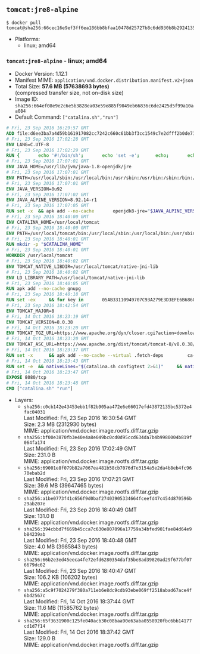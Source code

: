 ## `tomcat:jre8-alpine`

```console
$ docker pull tomcat@sha256:66cec16e9ef3ff6ea186bb8bfaa10478d25727b8c6dd930b8b2924135eddec12
```

-	Platforms:
	-	linux; amd64

### `tomcat:jre8-alpine` - linux; amd64

-	Docker Version: 1.12.1
-	Manifest MIME: `application/vnd.docker.distribution.manifest.v2+json`
-	Total Size: **57.6 MB (57638693 bytes)**  
	(compressed transfer size, not on-disk size)
-	Image ID: `sha256:664ef08e9e2c6e5b3828ea03e59e885f9049eb66836c6de2425d5f99a10aa084`
-	Default Command: `["catalina.sh","run"]`

```dockerfile
# Fri, 23 Sep 2016 16:29:57 GMT
ADD file:d6ee3ba7a4d59b161917082cc7242c660c61bb3f3cc1549c7e2dfff2b0de7104 in / 
# Fri, 23 Sep 2016 17:02:28 GMT
ENV LANG=C.UTF-8
# Fri, 23 Sep 2016 17:02:29 GMT
RUN { 		echo '#!/bin/sh'; 		echo 'set -e'; 		echo; 		echo 'dirname "$(dirname "$(readlink -f "$(which javac || which java)")")"'; 	} > /usr/local/bin/docker-java-home 	&& chmod +x /usr/local/bin/docker-java-home
# Fri, 23 Sep 2016 17:07:01 GMT
ENV JAVA_HOME=/usr/lib/jvm/java-1.8-openjdk/jre
# Fri, 23 Sep 2016 17:07:01 GMT
ENV PATH=/usr/local/sbin:/usr/local/bin:/usr/sbin:/usr/bin:/sbin:/bin:/usr/lib/jvm/java-1.8-openjdk/jre/bin:/usr/lib/jvm/java-1.8-openjdk/bin
# Fri, 23 Sep 2016 17:07:01 GMT
ENV JAVA_VERSION=8u92
# Fri, 23 Sep 2016 17:07:02 GMT
ENV JAVA_ALPINE_VERSION=8.92.14-r1
# Fri, 23 Sep 2016 17:07:05 GMT
RUN set -x 	&& apk add --no-cache 		openjdk8-jre="$JAVA_ALPINE_VERSION" 	&& [ "$JAVA_HOME" = "$(docker-java-home)" ]
# Fri, 23 Sep 2016 18:40:00 GMT
ENV CATALINA_HOME=/usr/local/tomcat
# Fri, 23 Sep 2016 18:40:00 GMT
ENV PATH=/usr/local/tomcat/bin:/usr/local/sbin:/usr/local/bin:/usr/sbin:/usr/bin:/sbin:/bin:/usr/lib/jvm/java-1.8-openjdk/jre/bin:/usr/lib/jvm/java-1.8-openjdk/bin
# Fri, 23 Sep 2016 18:40:01 GMT
RUN mkdir -p "$CATALINA_HOME"
# Fri, 23 Sep 2016 18:40:01 GMT
WORKDIR /usr/local/tomcat
# Fri, 23 Sep 2016 18:40:02 GMT
ENV TOMCAT_NATIVE_LIBDIR=/usr/local/tomcat/native-jni-lib
# Fri, 23 Sep 2016 18:40:02 GMT
ENV LD_LIBRARY_PATH=/usr/local/tomcat/native-jni-lib
# Fri, 23 Sep 2016 18:40:05 GMT
RUN apk add --no-cache gnupg
# Fri, 23 Sep 2016 18:40:18 GMT
RUN set -ex 	&& for key in 		05AB33110949707C93A279E3D3EFE6B686867BA6 		07E48665A34DCAFAE522E5E6266191C37C037D42 		47309207D818FFD8DCD3F83F1931D684307A10A5 		541FBE7D8F78B25E055DDEE13C370389288584E7 		61B832AC2F1C5A90F0F9B00A1C506407564C17A3 		713DA88BE50911535FE716F5208B0AB1D63011C7 		79F7026C690BAA50B92CD8B66A3AD3F4F22C4FED 		9BA44C2621385CB966EBA586F72C284D731FABEE 		A27677289986DB50844682F8ACB77FC2E86E29AC 		A9C5DF4D22E99998D9875A5110C01C5A2F6059E7 		DCFD35E0BF8CA7344752DE8B6FB21E8933C60243 		F3A04C595DB5B6A5F1ECA43E3B7BBB100D811BBE 		F7DA48BB64BCB84ECBA7EE6935CD23C10D498E23 	; do 		gpg --keyserver ha.pool.sks-keyservers.net --recv-keys "$key"; 	done
# Fri, 23 Sep 2016 18:42:54 GMT
ENV TOMCAT_MAJOR=8
# Fri, 14 Oct 2016 18:23:19 GMT
ENV TOMCAT_VERSION=8.0.38
# Fri, 14 Oct 2016 18:23:20 GMT
ENV TOMCAT_TGZ_URL=https://www.apache.org/dyn/closer.cgi?action=download&filename=tomcat/tomcat-8/v8.0.38/bin/apache-tomcat-8.0.38.tar.gz
# Fri, 14 Oct 2016 18:23:20 GMT
ENV TOMCAT_ASC_URL=https://www.apache.org/dist/tomcat/tomcat-8/v8.0.38/bin/apache-tomcat-8.0.38.tar.gz.asc
# Fri, 14 Oct 2016 18:23:37 GMT
RUN set -x 		&& apk add --no-cache --virtual .fetch-deps 		ca-certificates 		tar 		openssl 	&& wget -O tomcat.tar.gz "$TOMCAT_TGZ_URL" 	&& wget -O tomcat.tar.gz.asc "$TOMCAT_ASC_URL" 	&& gpg --batch --verify tomcat.tar.gz.asc tomcat.tar.gz 	&& tar -xvf tomcat.tar.gz --strip-components=1 	&& rm bin/*.bat 	&& rm tomcat.tar.gz* 		&& nativeBuildDir="$(mktemp -d)" 	&& tar -xvf bin/tomcat-native.tar.gz -C "$nativeBuildDir" --strip-components=1 	&& apk add --no-cache --virtual .native-build-deps 		apr-dev 		gcc 		libc-dev 		make 		"openjdk${JAVA_VERSION%%[-~bu]*}"="$JAVA_ALPINE_VERSION" 		openssl-dev 	&& ( 		export CATALINA_HOME="$PWD" 		&& cd "$nativeBuildDir/native" 		&& ./configure 			--libdir="$TOMCAT_NATIVE_LIBDIR" 			--prefix="$CATALINA_HOME" 			--with-apr="$(which apr-1-config)" 			--with-java-home="$(docker-java-home)" 			--with-ssl=yes 		&& make -j$(getconf _NPROCESSORS_ONLN) 		&& make install 	) 	&& runDeps="$( 		scanelf --needed --nobanner --recursive "$TOMCAT_NATIVE_LIBDIR" 			| awk '{ gsub(/,/, "\nso:", $2); print "so:" $2 }' 			| sort -u 			| xargs -r apk info --installed 			| sort -u 	)" 	&& apk add --virtual .tomcat-native-rundeps $runDeps 	&& apk del .fetch-deps .native-build-deps 	&& rm -rf "$nativeBuildDir" 	&& rm bin/tomcat-native.tar.gz
# Fri, 14 Oct 2016 18:23:43 GMT
RUN set -e 	&& nativeLines="$(catalina.sh configtest 2>&1)" 	&& nativeLines="$(echo "$nativeLines" | grep 'Apache Tomcat Native')" 	&& nativeLines="$(echo "$nativeLines" | sort -u)" 	&& if ! echo "$nativeLines" | grep 'INFO: Loaded APR based Apache Tomcat Native library' >&2; then 		echo >&2 "$nativeLines"; 		exit 1; 	fi
# Fri, 14 Oct 2016 18:23:47 GMT
EXPOSE 8080/tcp
# Fri, 14 Oct 2016 18:23:48 GMT
CMD ["catalina.sh" "run"]
```

-	Layers:
	-	`sha256:c0cb142e43453ebb1f82b905aa472e6e66017efd43872135bc5372e4fac04031`  
		Last Modified: Fri, 23 Sep 2016 16:30:54 GMT  
		Size: 2.3 MB (2312930 bytes)  
		MIME: application/vnd.docker.image.rootfs.diff.tar.gzip
	-	`sha256:bf00e3870fb3e40e4a8e049bc0cd0d95ccd634da7b4b9980004b819f064fa174`  
		Last Modified: Fri, 23 Sep 2016 17:02:49 GMT  
		Size: 231.0 B  
		MIME: application/vnd.docker.image.rootfs.diff.tar.gzip
	-	`sha256:69001e8f079b82a7067ea481b58cb7076d7e3154a5e2da4b8eb4fc9670ebab2d`  
		Last Modified: Fri, 23 Sep 2016 17:07:21 GMT  
		Size: 39.6 MB (39647465 bytes)  
		MIME: application/vnd.docker.image.rootfs.diff.tar.gzip
	-	`sha256:a1be0773f41c656f9d0baf27403905334664fceefd47c454d870596b29ab207e`  
		Last Modified: Fri, 23 Sep 2016 18:40:49 GMT  
		Size: 131.0 B  
		MIME: application/vnd.docker.image.rootfs.diff.tar.gzip
	-	`sha256:394cbbd7f669b45cca7c630e807096a17759a34bfed901fae84d64e9b84239ab`  
		Last Modified: Fri, 23 Sep 2016 18:40:48 GMT  
		Size: 4.0 MB (3985843 bytes)  
		MIME: application/vnd.docker.image.rootfs.diff.tar.gzip
	-	`sha256:66b2e3ed45eeca4fe72efd6280354daf35be8ad39820ad29f677bf076679dc62`  
		Last Modified: Fri, 23 Sep 2016 18:40:47 GMT  
		Size: 106.2 KB (106202 bytes)  
		MIME: application/vnd.docker.image.rootfs.diff.tar.gzip
	-	`sha256:a5c9f7024279f380a711eb6e8dc9cdb93ebe069ff2518abad67ace4f6bd2567c`  
		Last Modified: Fri, 14 Oct 2016 18:37:44 GMT  
		Size: 11.6 MB (11585762 bytes)  
		MIME: application/vnd.docker.image.rootfs.diff.tar.gzip
	-	`sha256:65f3631900c125fe040acb30c08baa90e63aba0558920fbc6bb14177cd1d7f14`  
		Last Modified: Fri, 14 Oct 2016 18:37:42 GMT  
		Size: 129.0 B  
		MIME: application/vnd.docker.image.rootfs.diff.tar.gzip
